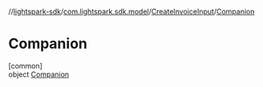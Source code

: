 //[lightspark-sdk](../../../../index.md)/[com.lightspark.sdk.model](../../index.md)/[CreateInvoiceInput](../index.md)/[Companion](index.md)

# Companion

[common]\
object [Companion](index.md)
